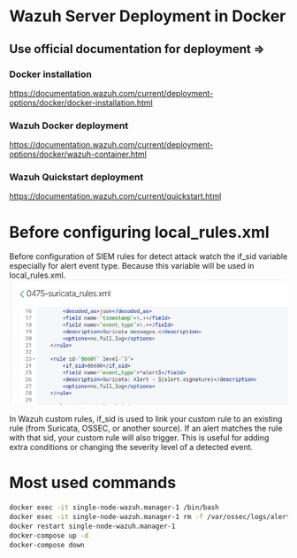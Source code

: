 # Wazuh Server Deployment in Docker 
## Use official documentation for deployment => ##
### Docker installation 
https://documentation.wazuh.com/current/deployment-options/docker/docker-installation.html
### Wazuh Docker deployment ###
https://documentation.wazuh.com/current/deployment-options/docker/wazuh-container.html
### Wazuh Quickstart deployment ###
https://documentation.wazuh.com/current/quickstart.html
# Before configuring local_rules.xml
Before configuration of SIEM rules for detect attack watch the if_sid variable especially for alert event type. Because this variable will be used in local_rules.xml.
![if_sid](/images/if_sid.png)

In Wazuh custom rules, if_sid is used to link your custom rule to an existing rule (from Suricata, OSSEC, or another source). If an alert matches the rule with that sid, your custom rule will also trigger.
This is useful for adding extra conditions or changing the severity level of a detected event.
# Most used commands
```bash
docker exec -it single-node-wazuh.manager-1 /bin/bash
docker exec -it single-node-wazuh.manager-1 rm -f /var/ossec/logs/alerts/alerts.json
docker restart single-node-wazuh.manager-1
docker-compose up -d
docker-compose down
```

